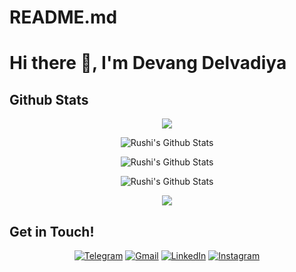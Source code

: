 # README.md

<h1> Hi there 👋, I'm Devang Delvadiya </h1>

<h2> Github Stats </h2>
<div>
  <p align="center">
  <a href="https://github.com/ryo-ma/github-profile-trophy">
    <img align="center" margin="10" src="https://github-profile-trophy.vercel.app/?username=DevangDelvadiya&column=7&margin-w=15&margin-h=15&theme=darkhub&no-bg=true"/>
  </a>
  </p>
</div>

<p align="center"> <img  align="center" src="https://github-readme-stats.vercel.app/api?username=DevangDelvadiya&&show_icons=true&hide_border=true&include_all_commits=true&hide_title=true&theme=tokyonight" alt="Rushi's Github Stats"></p> 

<p align="center"> <img align="center" src="https://github-readme-stats.vercel.app/api/top-langs/?username=DevangDelvadiya&show_icons=true&layout=compact&hide_border=true&hide=CSS,HTML&hide_title=true&theme=tokyonight" alt="Rushi's Github Stats"></p> 

<p align="center"> <img align="center" src="https://github-readme-streak-stats.herokuapp.com/?user=DevangDelvadiya&include_all_commits=true&count_private=true&hide_border=true&theme=tokyonight" alt="Rushi's Github Stats"></p> 

<!--
![visitor Count](https://visitor-badge.laobi.icu/badge?page_id=DevangDelvadiya.DevangDelvadiya)
-->

<p align="center"> <img src=https://visitor-badge.laobi.icu/badge?page_id=DevangDelvadiya.DevangDelvadiya> </p>
<h2> Get in Touch! </h2>
<p align="center">
<!-- <a href="http://rushijaviya.me/" target="_blank"><img alt="Discord" src="https://img.shields.io/badge/website-000000?style=for-the-badge&logo=About.me&logoColor=white"/></a> -->
<a href="https://t.me/devang" target="_blank"><img alt="Telegram" src="https://img.shields.io/badge/Telegram-2CA5E0?style=for-the-badge&logo=telegram&logoColor=white"/></a>
<a href="mailto:devangdelvadiya11@gmail.com" target="_blank"><img alt="Gmail" src="https://img.shields.io/badge/Gmail-D14836?style=for-the-badge&logo=gmail&logoColor=white" /></a>
<a href="https://www.linkedin.com/in/https://devang-delvadiya-b051651b1/" target="_blank"><img alt="LinkedIn" src="https://img.shields.io/badge/linkedin%20-%230077B5.svg?&style=for-the-badge&logo=linkedin&logoColor=white"/></a>
<a href="https://instagram.com/devang_delvadiya" target="_blank"><img alt="Instagram" src="https://img.shields.io/badge/Instagram-E4405F?style=for-the-badge&logo=instagram&logoColor=white" /></a>
</p>
<!--
**DevangDelvadiya/DevangDelvadiya** is a ✨ _special_ ✨ repository because its `README.md` (this file) appears on your GitHub profile.

Here are some ideas to get you started:

- 🔭 I’m currently working on ...
- 🌱 I’m currently learning ...
- 👯 I’m looking to collaborate on ...
- 🤔 I’m looking for help with ...
- 💬 Ask me about ...
- 📫 How to reach me: ...
- 😄 Pronouns: ...
- ⚡ Fun fact: ...
-->
